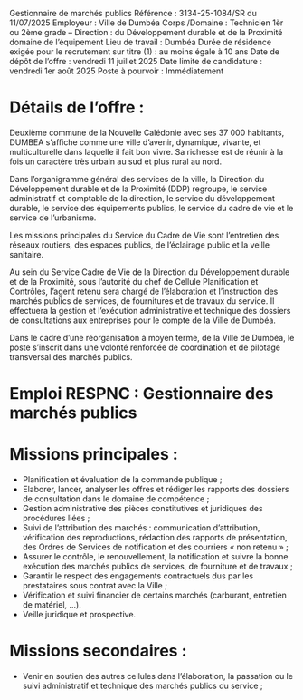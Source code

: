 
Gestionnaire de marchés publics
Référence : 3134-25-1084/SR du 11/07/2025
Employeur : Ville de Dumbéa
Corps /Domaine : Technicien 1èr ou 2ème grade – Direction : du Développement durable et de la Proximité domaine de l’équipement
Lieu de travail : Dumbéa
Durée de résidence exigée pour le recrutement sur titre (1) : au moins égale à 10 ans
Date de dépôt de l’offre : vendredi 11 juillet 2025
Date limite de candidature : vendredi 1er août 2025
Poste à pourvoir : Immédiatement


# Détails de l’offre :

Deuxième commune de la Nouvelle Calédonie avec ses 37 000 habitants, DUMBEA s’affiche comme une ville d’avenir, dynamique, vivante, et multiculturelle dans laquelle il fait bon vivre. Sa richesse est de réunir à la fois un caractère très urbain au sud et plus rural au nord.

Dans l’organigramme général des services de la ville, la Direction du Développement durable et de la Proximité (DDP) regroupe, le service administratif et comptable de la direction, le service du développement durable, le service des équipements publics, le service du cadre de vie et le service de l’urbanisme.

Les missions principales du Service du Cadre de Vie sont l’entretien des réseaux routiers, des espaces publics, de l’éclairage public et la veille sanitaire.

Au sein du Service Cadre de Vie de la Direction du Développement durable et de la Proximité, sous l’autorité du chef de Cellule Planification et Contrôles, l’agent retenu sera chargé de l’élaboration et l’instruction des marchés publics de services, de fournitures et de travaux du service. Il effectuera la gestion et l’exécution administrative et technique des dossiers de consultations aux entreprises pour le compte de la Ville de Dumbéa.

Dans le cadre d’une réorganisation à moyen terme, de la Ville de Dumbéa, le poste s’inscrit dans une volonté renforcée de coordination et de pilotage transversal des marchés publics.

# Emploi RESPNC : Gestionnaire des marchés publics

# Missions principales :

- Planification et évaluation de la commande publique ;
- Elaborer, lancer, analyser les offres et rédiger les rapports des dossiers de consultation dans le domaine de compétence ;
- Gestion administrative des pièces constitutives et juridiques des procédures liées ;
- Suivi de l’attribution des marchés : communication d’attribution, vérification des reproductions, rédaction des rapports de présentation, des Ordres de Services de notification et des courriers « non retenu » ;
- Assurer le contrôle, le renouvellement, la notification et suivre la bonne exécution des marchés publics de services, de fourniture et de travaux ;
- Garantir le respect des engagements contractuels dus par les prestataires sous contrat avec la Ville ;
- Vérification et suivi financier de certains marchés (carburant, entretien de matériel, …).
- Veille juridique et prospective.

# Missions secondaires :

- Venir en soutien des autres cellules dans l’élaboration, la passation ou le suivi administratif et technique des marchés publics du service ;


